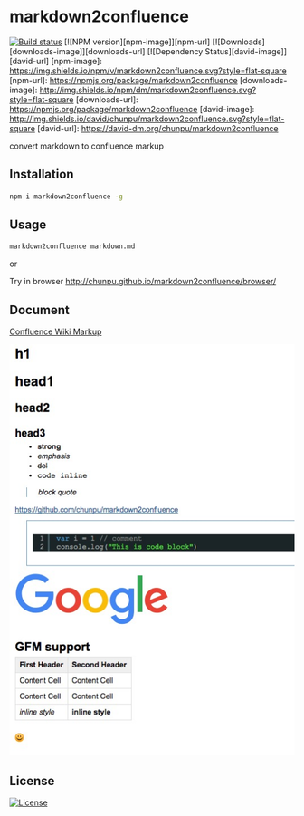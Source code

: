 markdown2confluence
===

[![Build status][travis-image]][travis-url]
[![NPM version][npm-image]][npm-url]
[![Downloads][downloads-image]][downloads-url]
[![Dependency Status][david-image]][david-url]
[npm-image]: https://img.shields.io/npm/v/markdown2confluence.svg?style=flat-square
[npm-url]: https://npmjs.org/package/markdown2confluence
[downloads-image]: http://img.shields.io/npm/dm/markdown2confluence.svg?style=flat-square
[downloads-url]: https://npmjs.org/package/markdown2confluence
[david-image]: http://img.shields.io/david/chunpu/markdown2confluence.svg?style=flat-square
[david-url]: https://david-dm.org/chunpu/markdown2confluence


convert markdown to confluence markup

Installation
---

```sh
npm i markdown2confluence -g
```

Usage
---

```sh
markdown2confluence markdown.md
```

or

Try in browser <http://chunpu.github.io/markdown2confluence/browser/>

Document
---

[Confluence Wiki Markup](https://confluence.atlassian.com/display/CONF42/Confluence+Wiki+Markup)

![demo preview](./preview.png)

License
---

[![License][license-image]][license-url]

[travis-image]: https://img.shields.io/travis/chunpu/markdown2confluence.svg?style=flat-square
[travis-url]: https://travis-ci.org/chunpu/markdown2confluence
[license-image]: http://img.shields.io/npm/l/markdown2confluence.svg?style=flat-square
[license-url]: #

